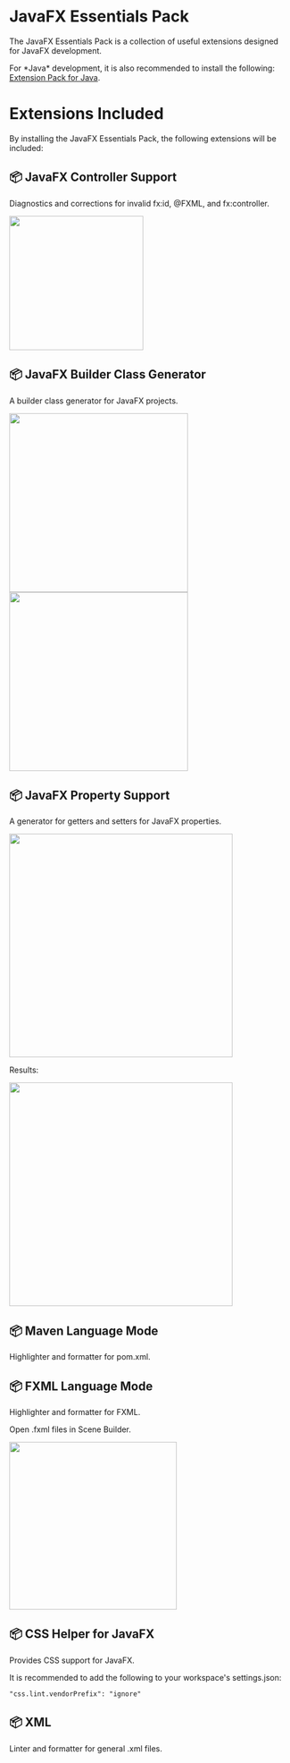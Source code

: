 # JavaFX Essentials Pack

The JavaFX Essentials Pack is a collection of useful extensions designed for JavaFX development.

For \*Java\* development, it is also recommended to install the following: [Extension Pack for Java](https://marketplace.visualstudio.com/items?itemName=vscjava.vscode-java-pack).

# Extensions Included

By installing the JavaFX Essentials Pack, the following extensions will be included:

## 📦 JavaFX Controller Support
Diagnostics and corrections for invalid fx:id, @FXML, and fx:controller.

<img src="images/no_field_lens.png" width="240">

## 📦 JavaFX Builder Class Generator
A builder class generator for JavaFX projects.

<img src="images/builder-codeaction.png" width="320">
<img src="images/builder.png" width="320">

## 📦 JavaFX Property Support
A generator for getters and setters for JavaFX properties.

<img src="images/gettersetter-codeaction.png" width="400">

Results:

<img src="images/gettersetter.png" width="400">

## 📦 Maven Language Mode
Highlighter and formatter for pom.xml.

## 📦 FXML Language Mode
Highlighter and formatter for FXML.

Open .fxml files in Scene Builder.

<img src="images/scenebuilder.png" width="300">

## 📦 CSS Helper for JavaFX
Provides CSS support for JavaFX.

It is recommended to add the following to your workspace's settings.json:
```
"css.lint.vendorPrefix": "ignore"
```

## 📦 XML
Linter and formatter for general .xml files.
